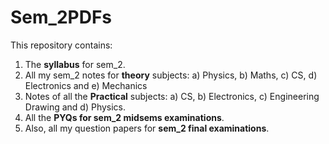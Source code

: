 # Sem_2PDFs
This repository contains:
1. The **syllabus** for sem_2.
2. All my sem_2 notes for **theory** subjects: 
  a) Physics, 
  b) Maths,
  c) CS,
  d) Electronics and
  e) Mechanics 
3. Notes of all the **Practical** subjects:
  a) CS,
  b) Electronics, 
  c) Engineering Drawing and
  d) Physics.
4. All the **PYQs for sem_2 midsems examinations**.
5. Also, all my question papers for **sem_2 final examinations**.

